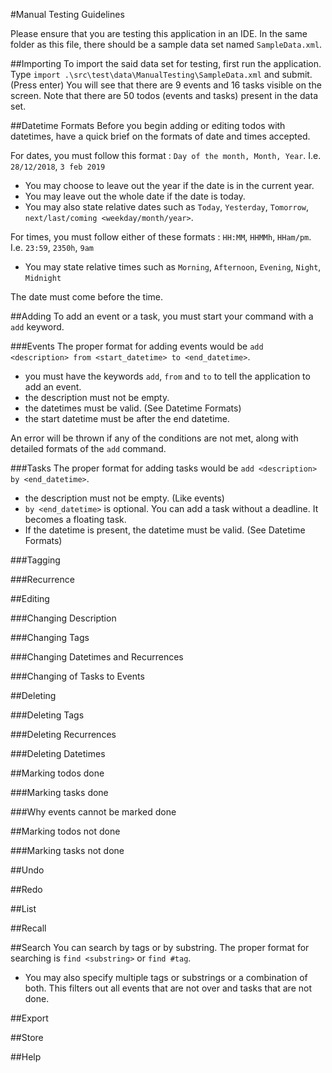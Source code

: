 #Manual Testing Guidelines

Please ensure that you are testing this application in an IDE. In the same folder as this file, there should be a sample data set named `SampleData.xml`.

##Importing
To import the said data set for testing, first run the application.
Type `import .\src\test\data\ManualTesting\SampleData.xml` and submit. (Press enter)
You will see that there are 9 events and 16 tasks visible on the screen.
Note that there are 50 todos (events and tasks) present in the data set.

##Datetime Formats
Before you begin adding or editing todos with datetimes, have a quick brief on the formats of date and times accepted.

For dates, you must follow this format : `Day of the month, Month, Year`. I.e. `28/12/2018`, `3 feb 2019`

* You may choose to leave out the year if the date is in the current year.
* You may leave out the whole date if the date is today.
* You may also state relative dates such as `Today`, `Yesterday`, `Tomorrow`, `next/last/coming <weekday/month/year>`.

For times, you must follow either of these formats : `HH:MM`, `HHMMh`, `HHam/pm`. I.e. `23:59`, `2350h`, `9am`

* You may state relative times such as `Morning`, `Afternoon`, `Evening`, `Night`, `Midnight`

The date must come before the time.

##Adding
To add an event or a task, you must start your command with a `add` keyword.

###Events
The proper format for adding events would be `add <description> from <start_datetime> to <end_datetime>`.

* you must have the keywords `add`, `from` and `to` to tell the application to add an event.
* the description must not be empty.
* the datetimes must be valid. (See Datetime Formats)
* the start datetime must be after the end datetime.

An error will be thrown if any of the conditions are not met, along with detailed formats of the `add` command.

###Tasks
The proper format for adding tasks would be `add <description> by <end_datetime>`.

* the description must not be empty. (Like events)
* `by <end_datetime>` is optional. You can add a task without a deadline. It becomes a floating task.
* If the datetime is present, the datetime must be valid. (See Datetime Formats)

###Tagging

###Recurrence

##Editing

###Changing Description

###Changing Tags

###Changing Datetimes and Recurrences

###Changing of Tasks to Events

##Deleting

###Deleting Tags

###Deleting Recurrences

###Deleting Datetimes

##Marking todos done

###Marking tasks done

###Why events cannot be marked done

##Marking todos not done

###Marking tasks not done

##Undo

##Redo

##List

##Recall

##Search
You can search by tags or by substring. The proper format for searching is `find <substring>` or `find #tag`.
* You may also specify multiple tags or substrings or a combination of both.
This filters out all events that are not over and tasks that are not done.

##Export

##Store

##Help
